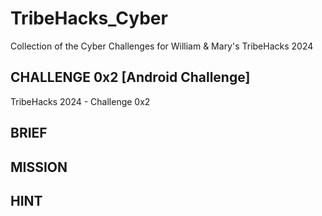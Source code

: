 # TribeHacks_Cyber
Collection of the Cyber Challenges for William &amp; Mary's TribeHacks 2024

## CHALLENGE 0x2 [Android Challenge]
TribeHacks 2024 - Challenge 0x2

## BRIEF

## MISSION

## HINT
